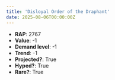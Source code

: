 ```yaml
---
title: 'Disloyal Order of the Draphant'
date: 2025-08-06T00:00:00Z
---
```

- **RAP**: 2767
- **Value**: -1
- **Demand level**: -1
- **Trend**: -1
- **Projected?**: True
- **Hyped?**: True
- **Rare?**: True
